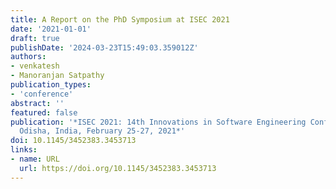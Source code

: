 ```yaml
---
title: A Report on the PhD Symposium at ISEC 2021
date: '2021-01-01'
draft: true
publishDate: '2024-03-23T15:49:03.359012Z'
authors:
- venkatesh
- Manoranjan Satpathy
publication_types:
- 'conference'
abstract: ''
featured: false
publication: '*ISEC 2021: 14th Innovations in Software Engineering Conference, Bhubaneswar,
  Odisha, India, February 25-27, 2021*'
doi: 10.1145/3452383.3453713
links:
- name: URL
  url: https://doi.org/10.1145/3452383.3453713
---
```


